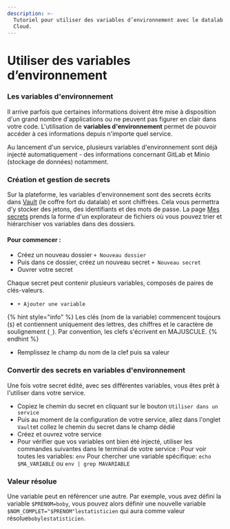 ```yaml
---
description: >-
  Tutoriel pour utiliser des variables d’environnement avec le datalab SSP
  Cloud.
---
```


# Utiliser des variables d’environnement

### Les variables d'environnement 

Il arrive parfois que certaines informations doivent être mise à disposition d'un grand nombre d'applications ou ne peuvent pas figurer en clair dans votre code. L'utilisation de **variables d'environnement** permet de pouvoir accéder à ces informations depuis n'importe quel service.

Au lancement d'un service, plusieurs variables d'environnement sont déjà injecté automatiquement - des informations concernant GitLab et Minio \(stockage de données\) notamment. 

### Création et gestion de secrets

Sur la plateforme, les variables d'environnement sont des secrets écrits dans [Vault](https://www.vaultproject.io) \(le coffre fort du datalab\) et sont chiffrées. Cela vous permettra d'y stocker des jetons, des identifiants et des mots de passe. La page [Mes secrets](https://datalab.sspcloud.fr/my-secrets/) prends la forme d'un explorateur de fichiers où vous pouvez trier et hiérarchiser vos variables dans des dossiers.

#### Pour commencer :

* Créez un nouveau dossier `+ Nouveau dossier`
* Puis dans ce dossier, créez un nouveau secret `+ Nouveau secret`
* Ouvrer votre secret 

Chaque secret peut contenir plusieurs variables, composés de paires de clés-valeurs.

*  `+ Ajouter une variable`

{% hint style="info" %}
Les clés \(nom de la variable\) commencent toujours \(`$`\) et contiennent uniquement des lettres, des chiffres et le caractère de soulignement \(`_`\). Par convention, les clefs s'écrivent en MAJUSCULE.
{% endhint %}

*  Remplissez le champ du nom de la clef puis sa valeur

### Convertir des secrets en variables d'environnement

Une fois votre secret édité, avec ses différentes variables, vous êtes prêt à l'utiliser dans votre service. 

* Copiez le chemin du secret en cliquant sur le bouton `Utiliser dans un service`
* Puis au moment de la configuration de votre service, allez dans l'onglet `Vault`et collez le chemin du secret dans le champ dédié
* Créez et ouvrez votre service
* Pour vérifier que vos variables ont bien été injecté, utiliser les commandes suivantes dans le terminal de votre service : Pour voir toutes les variables: `env` Pour chercher une variable spécifique: `echo $MA_VARIABLE` ou `env | grep MAVARIABLE`

### Valeur résolue

Une variable peut en référencer une autre. Par exemple, vous avez défini la variable `$PRENOM=boby`, vous pouvez alors définir une nouvelle variable `$NOM_COMPLET="$PRENOM"lestatisticien` qui aura comme valeur résolue`bobylestatisticien`.

